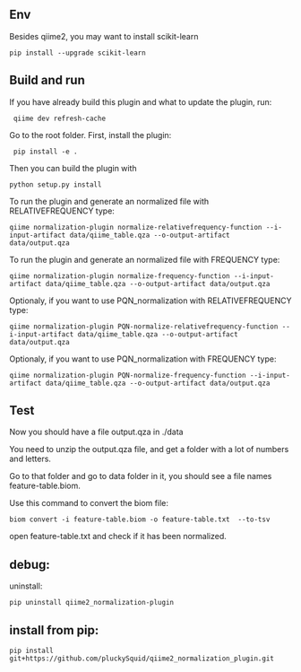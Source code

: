 

## Env
Besides qiime2, you may want to install scikit-learn
```
pip install --upgrade scikit-learn
```

## Build and run

If you have already build this plugin and what to update the plugin, run:
```
 qiime dev refresh-cache
```

Go to the root folder.
First, install the plugin:
```
 pip install -e .
```

Then you can build the plugin with 
```
python setup.py install
```

To run the plugin and generate an normalized file with RELATIVEFREQUENCY type:

```
qiime normalization-plugin normalize-relativefrequency-function --i-input-artifact data/qiime_table.qza --o-output-artifact data/output.qza
```

To run the plugin and generate an normalized file with FREQUENCY type:

```
qiime normalization-plugin normalize-frequency-function --i-input-artifact data/qiime_table.qza --o-output-artifact data/output.qza
```

Optionaly, if you want to use PQN_normalization  with RELATIVEFREQUENCY type:
```
qiime normalization-plugin PQN-normalize-relativefrequency-function --i-input-artifact data/qiime_table.qza --o-output-artifact data/output.qza
```

Optionaly, if you want to use PQN_normalization  with FREQUENCY type:
```
qiime normalization-plugin PQN-normalize-frequency-function --i-input-artifact data/qiime_table.qza --o-output-artifact data/output.qza
```
## Test


Now you should have a file output.qza in ./data

You need to unzip the output.qza file, and get a folder with a lot of numbers and letters.

Go to that folder and go to data folder in it, you should see a file names feature-table.biom.

Use this command to convert the biom file:
```
biom convert -i feature-table.biom -o feature-table.txt  --to-tsv
```



open feature-table.txt and check if it has been normalized.


## debug:
uninstall:
```
pip uninstall qiime2_normalization-plugin
```

## install from pip:
```
pip install git+https://github.com/pluckySquid/qiime2_normalization_plugin.git
```